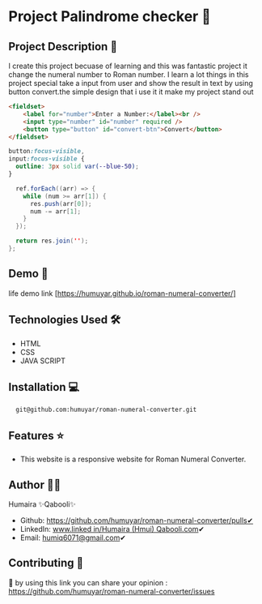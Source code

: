 # Project Palindrome checker 🚀

## Project Description 📝

I create this project becuase of learning and this was fantastic project it change the numeral number to Roman number.
I learn a lot things in this project special take a input from user and show the result in text by using button convert.the simple design that i use it it make my project stand out 

```html
<fieldset>
    <label for="number">Enter a Number:</label><br />
    <input type="number" id="number" required />
    <button type="button" id="convert-btn">Convert</button>
</fieldset>
```

```css
button:focus-visible,
input:focus-visible {
  outline: 3px solid var(--blue-50);
}
```

```Java Script
  ref.forEach((arr) => {
    while (num >= arr[1]) {
      res.push(arr[0]);
      num -= arr[1];
    }
  });

  return res.join('');
};
```

## Demo 📸
life demo link [https://humuyar.github.io/roman-numeral-converter/]

## Technologies Used 🛠️
- HTML
- CSS
- JAVA SCRIPT

## Installation 💻

```clone
  git@github.com:humuyar/roman-numeral-converter.git
```
## Features ⭐
- This website is a responsive website for Roman Numeral Converter. 

## Author 👩‍💼
Humaira ✨Qabooli✨
- Github: https://github.com/humuyar/roman-numeral-converter/pulls✔
- LinkedIn: [www.linked in/Humaira (Hmui) Qabooli.com](https://www.linkedin.com/in/humaira-qabooli-0aa529309/)✔
- Email: humiq6071@gmail.com✔

## Contributing 🤝
🎇 by using this link you can share your opinion : https://github.com/humuyar/roman-numeral-converter/issues


